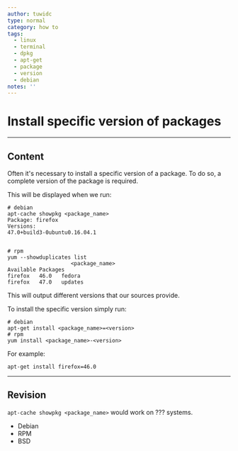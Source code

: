 ```yaml
---
author: tuwidc
type: normal
category: how to
tags:
  - linux
  - terminal
  - dpkg
  - apt-get
  - package
  - version
  - debian
notes: ''
---
```


# Install specific version of packages


---

## Content

Often it's necessary to install a specific version of a package. To do so, a complete version of the package is required.

This will be displayed when we run:

```plain-text
# debian
apt-cache showpkg <package_name>
Package: firefox
Versions:
47.0+build3-0ubuntu0.16.04.1


# rpm
yum --showduplicates list
                    <package_name>
Available Packages   
firefox   46.0   fedora
firefox   47.0   updates
```

This will output different versions that our sources provide.

To install the specific version simply run:

```plain-text
# debian
apt-get install <package_name>=<version>
# rpm
yum install <package_name>-<version>
```

For example:

```plain-text
apt-get install firefox=46.0
```


---

## Revision

`apt-cache showpkg <package_name>`  would work on ??? systems.

- Debian
- RPM
- BSD
